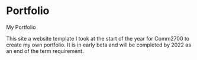 # Portfolio
 My Portfolio
  
    
This site a website template I took at the start of the year for Comm2700 to create my own portfolio.
It is in early beta and will be completed by 2022 as an end of the term requirement. 
